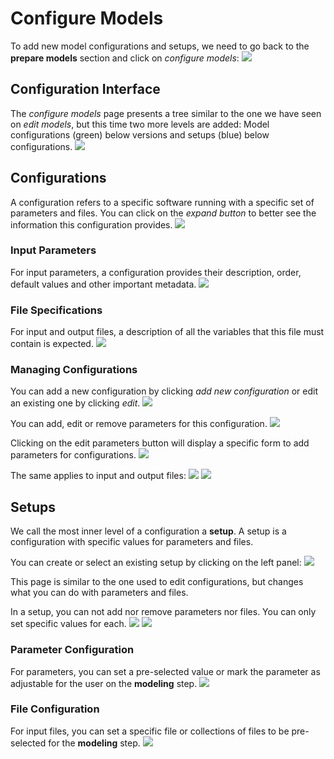 # Configure Models

To add new model configurations and setups, we need to go back to the **prepare models** section and click on
_configure models_:
![](../figures/walkthrough/07d.png)

## Configuration Interface

The _configure models_ page presents a tree similar to the one we have seen on _edit models_, but this time
two more levels are added: Model configurations (green) below versions and setups (blue) below configurations.
![](../figures/walkthrough/26.png)

## Configurations

A configuration refers to a specific software running with a specific set of parameters and files.
You can click on the _expand button_ to better see the information this configuration provides.
![](../figures/walkthrough/27.png)

### Input Parameters

For input parameters, a configuration provides their description, order, default values and other important metadata.
![](../figures/walkthrough/28.png)

### File Specifications

For input and output files, a description of all the variables that this file must contain is expected.
![](../figures/walkthrough/29.png)

### Managing Configurations

You can add a new configuration by clicking _add new configuration_ or edit an existing one by clicking _edit_.
![](../figures/walkthrough/30.png)

You can add, edit or remove parameters for this configuration.
![](../figures/walkthrough/31.png)

Clicking on the edit parameters button will display a specific form to add parameters for configurations.
![](../figures/walkthrough/32.png)

The same applies to input and output files:
![](../figures/walkthrough/33.png)
![](../figures/walkthrough/34.png)

## Setups

We call the most inner level of a configuration a **setup**.
A setup is a configuration with specific values for parameters and files.

You can create or select an existing setup by clicking on the left panel:
![](../figures/walkthrough/35.png)

This page is similar to the one used to edit configurations, but changes what you can do with parameters and files.

In a setup, you can not add nor remove parameters nor files. You can only set specific values for each.
![](../figures/walkthrough/36.png)
![](../figures/walkthrough/37.png)

### Parameter Configuration

For parameters, you can set a pre-selected value or mark the parameter as adjustable for the user on the **modeling** step.
![](../figures/walkthrough/38.png)

### File Configuration

For input files, you can set a specific file or collections of files to be pre-selected for the **modeling** step.
![](../figures/walkthrough/39.png)
